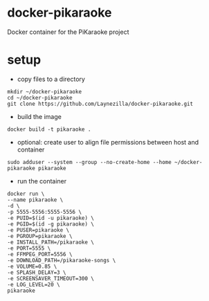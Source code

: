# docker-pikaraoke
Docker container for the PiKaraoke project

# setup
- copy files to a directory
```shell
mkdir ~/docker-pikaraoke
cd ~/docker-pikaraoke
git clone https://github.com/Laynezilla/docker-pikaraoke.git
```
- build the image
```shell
docker build -t pikaraoke .
```
- optional: create user to align file permissions between host and container
```shell
sudo adduser --system --group --no-create-home --home ~/docker-pikaraoke pikaraoke
```
- run the container
```shell
docker run \
--name pikaraoke \
-d \
-p 5555-5556:5555-5556 \
-e PUID=$(id -u pikaraoke) \
-e PGID=$(id -g pikaraoke) \
-e PUSER=pikaraoke \
-e PGROUP=pikaraoke \
-e INSTALL_PATH=/pikaraoke \
-e PORT=5555 \
-e FFMPEG_PORT=5556 \
-e DOWNLOAD_PATH=/pikaraoke-songs \
-e VOLUME=0.85 \
-e SPLASH_DELAY=3 \
-e SCREENSAVER_TIMEOUT=300 \
-e LOG_LEVEL=20 \
pikaraoke
```
